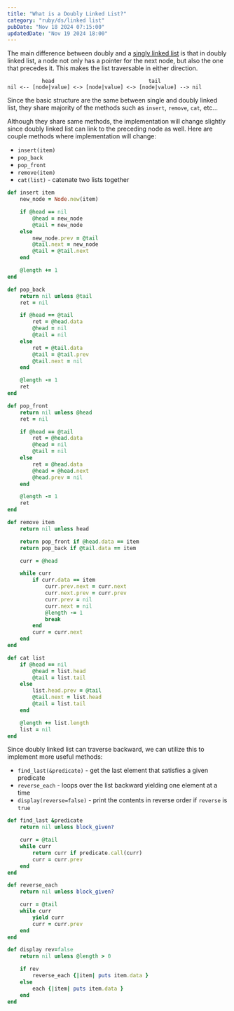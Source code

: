 ```yaml
---
title: "What is a Doubly Linked List?"
category: "ruby/ds/linked list"
pubDate: "Nov 18 2024 07:15:00"
updatedDate: "Nov 19 2024 18:00"
---
```


The main difference between doubly and a [singly linked list](/note/what-is-a-singly-linked-list) is that in doubly linked list, a node not only has a pointer for the next node, but also the one that precedes it. This makes the list traversable in either direction.

```text
           head                              tail
nil <-- [node|value] <-> [node|value] <-> [node|value] --> nil
```

Since the basic structure are the same between single and doubly linked list, they share majority of the methods such as `insert`, `remove`, `cat`, etc...

Although they share same methods, the implementation will change slightly since doubly linked list can link to the preceding node as well. Here are couple methods where implementation will change:
- `insert(item)`
- `pop_back`
- `pop_front`
- `remove(item)`
- `cat(list)` - catenate two lists together

```rb
def insert item 
    new_node = Node.new(item)

    if @head == nil 
        @head = new_node
        @tail = new_node
    else
        new_node.prev = @tail
        @tail.next = new_node
        @tail = @tail.next
    end

    @length += 1
end

def pop_back
    return nil unless @tail
    ret = nil

    if @head == @tail 
        ret = @head.data
        @head = nil
        @tail = nil
    else
        ret = @tail.data
        @tail = @tail.prev
        @tail.next = nil
    end

    @length -= 1
    ret
end

def pop_front
    return nil unless @head
    ret = nil

    if @head == @tail
        ret = @head.data
        @head = nil
        @tail = nil
    else
        ret = @head.data
        @head = @head.next
        @head.prev = nil
    end

    @length -= 1
    ret
end

def remove item
    return nil unless head

    return pop_front if @head.data == item 
    return pop_back if @tail.data == item 

    curr = @head

    while curr
        if curr.data == item 
            curr.prev.next = curr.next
            curr.next.prev = curr.prev
            curr.prev = nil
            curr.next = nil
            @length -= 1
            break
        end
        curr = curr.next
    end
end

def cat list
    if @head == nil
        @head = list.head
        @tail = list.tail
    else
        list.head.prev = @tail
        @tail.next = list.head
        @tail = list.tail
    end

    @length += list.length
    list = nil
end
```

Since doubly linked list can traverse backward, we can utilize this to implement more useful methods:
- `find_last(&predicate)` - get the last element that satisfies a given predicate
- `reverse_each` - loops over the list backward yielding one element at a time
- `display(reverse=false)` - print the contents in reverse order if `reverse` is `true`

```rb
def find_last &predicate
    return nil unless block_given?

    curr = @tail
    while curr
        return curr if predicate.call(curr)
        curr = curr.prev
    end
end

def reverse_each
    return nil unless block_given?

    curr = @tail
    while curr
        yield curr
        curr = curr.prev
    end
end

def display rev=false
    return nil unless @length > 0

    if rev
        reverse_each {|item| puts item.data }
    else
        each {|item| puts item.data }
    end
end
```